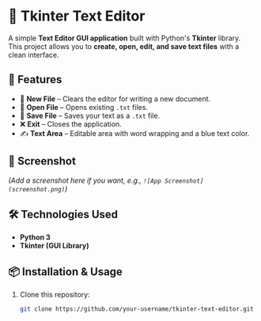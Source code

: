# 📝 Tkinter Text Editor

A simple **Text Editor GUI application** built with Python's **Tkinter** library.  
This project allows you to **create, open, edit, and save text files** with a clean interface.

## 🚀 Features
- 📄 **New File** – Clears the editor for writing a new document.  
- 📂 **Open File** – Opens existing `.txt` files.  
- 💾 **Save File** – Saves your text as a `.txt` file.  
- ❌ **Exit** – Closes the application.  
- ✍️ **Text Area** – Editable area with word wrapping and a blue text color.  

## 📸 Screenshot
*(Add a screenshot here if you want, e.g., `![App Screenshot](screenshot.png)`)*

## 🛠️ Technologies Used
- **Python 3**  
- **Tkinter (GUI Library)**  

## 📦 Installation & Usage

1. Clone this repository:
   ```bash
   git clone https://github.com/your-username/tkinter-text-editor.git
